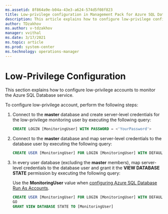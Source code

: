 ```yaml
---
ms.assetid: 8f864a9e-b04a-43e3-a624-574d5f08f823
title: Low-privilege configuration in Management Pack for Azure SQL Database
description: This article explains how to configure low-privilege configuration in Management Pack for Azure SQL Database
author: TDzakhov
ms.author: v-tdzakhov
manager: vvithal
ms.date: 3/17/2021
ms.topic: article
ms.prod: system-center
ms.technology: operations-manager
---
```


# Low-Privilege Configuration

This section explains how to configure low-privilege accounts to monitor the Azure SQL Database service.

To configure low-privilege account, perform the following steps:

1. Connect to the **master** database and create server-level credentials for the low-privilege monitoring user by executing the following query:

      ```SQL
      CREATE LOGIN [MonitoringUser] WITH PASSWORD = <'YourPassword'>
      ```

2. Connect to the **master** database and map server-level credentials to the database user by executing the following query:

      ```SQL
      CREATE USER [MonitoringUser] FOR LOGIN [MonitoringUser] WITH DEFAULT_SCHEMA = sys
      ```

3. In every user database (excluding the **master** members), map server-level credentials to the database user and grant it the **VIEW DATABASE STATE** permission by executing the following query:

      Use the **MonitoringUser** value when [configuring Azure SQL Database Run As Accounts](azure-sql-management-pack-run-as-accounts.md).

      ```SQL
      CREATE USER [MonitoringUser] FOR LOGIN [MonitoringUser] WITH DEFAULT_SCHEMA = sys
      GO
      GRANT VIEW DATABASE STATE TO [MonitoringUser]
      ```